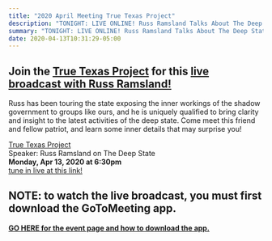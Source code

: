 ```yaml
---
title: "2020 April Meeting True Texas Project"
description: "TONIGHT: LIVE ONLINE! Russ Ramsland Talks About The Deep State"
summary: "TONIGHT: LIVE ONLINE! Russ Ramsland Talks About The Deep State"
date: 2020-04-13T10:31:29-05:00
---
```


## Join the [True Texas Project](https://truetexasproject.com/event/russ-ramsland-deep-state/) for this [live broadcast with Russ Ramsland!](https://global.gotomeeting.com/join/343914621)

Russ has been touring the state exposing the inner workings of the shadow government to groups like ours, and he is uniquely qualified to bring clarity and insight to the latest activities of the deep state. Come meet this friend and fellow patriot, and learn some inner details that may surprise you!

[True Texas Project](https://truetexasproject.com/event/russ-ramsland-deep-state/)  
Speaker: Russ Ramsland on The Deep State  
**Monday, Apr 13, 2020 at 6:30pm**  
[tune in live at this link!](https://global.gotomeeting.com/join/343914621)  

## NOTE: to watch the live broadcast, you must first download the GoToMeeting app.

**[GO HERE for the event page and how to download the app.](https://truetexasproject.com/event/russ-ramsland-deep-state/)**

